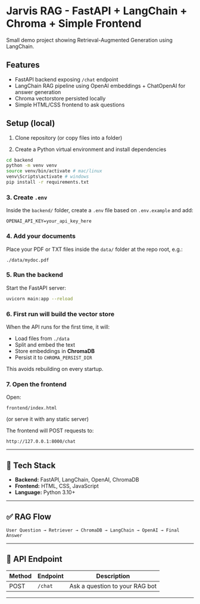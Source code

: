 # Jarvis RAG - FastAPI + LangChain + Chroma + Simple Frontend


Small demo project showing Retrieval-Augmented Generation using LangChain.


## Features
- FastAPI backend exposing `/chat` endpoint
- LangChain RAG pipeline using OpenAI embeddings + ChatOpenAI for answer generation
- Chroma vectorstore persisted locally
- Simple HTML/CSS frontend to ask questions


## Setup (local)


1. Clone repository (or copy files into a folder)


2. Create a Python virtual environment and install dependencies


```bash
cd backend
python -m venv venv
source venv/bin/activate # mac/linux
venv\Scripts\activate # windows
pip install -r requirements.txt

```

### **3. Create `.env`**

Inside the `backend/` folder, create a `.env` file based on `.env.example` and add:

```env
OPENAI_API_KEY=your_api_key_here
```

### **4. Add your documents**

Place your PDF or TXT files inside the `data/` folder at the repo root, e.g.:

```
./data/mydoc.pdf
```

### **5. Run the backend**

Start the FastAPI server:

```bash
uvicorn main:app --reload
```

### **6. First run will build the vector store**

When the API runs for the first time, it will:

* Load files from `./data`
* Split and embed the text
* Store embeddings in **ChromaDB**
* Persist it to `CHROMA_PERSIST_DIR`

This avoids rebuilding on every startup.

### **7. Open the frontend**

Open:

```
frontend/index.html
```

(or serve it with any static server)

The frontend will POST requests to:

```
http://127.0.0.1:8000/chat
```

---

## 📌 Tech Stack

* **Backend:** FastAPI, LangChain, OpenAI, ChromaDB
* **Frontend:** HTML, CSS, JavaScript
* **Language:** Python 3.10+

---

## ✅ RAG Flow

```
User Question → Retriever → ChromaDB → LangChain → OpenAI → Final Answer
```

---

## 📮 API Endpoint

| Method | Endpoint | Description                    |
| ------ | -------- | ------------------------------ |
| POST   | `/chat`  | Ask a question to your RAG bot |

---



